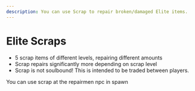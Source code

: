 ```yaml
---
description: You can use Scrap to repair broken/damaged Elite items.
---
```


# Elite Scraps

* 5 scrap items of different levels, repairing different amounts
* Scrap repairs significantly more depending on scrap level
* Scrap is not soulbound! This is intended to be traded between players.

You can use scrap at the repairmen npc in spawn
